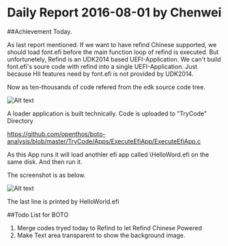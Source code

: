 # Daily Report 2016-08-01  by Chenwei

##Achievement Today.

As last report mentioned. If we want to have refind Chinese supported, we should load font.efi before the main function loop of refind
 is executed. But unfortunetely, Refind is an UDK2014 based UEFI-Application. We can't build font.efi's soure code with refind into a
 single UEFI-Application. Just because HII features need by font.efi is not provided by UDK2014.  
 
Now as ten-thousands of code refered from the edk source code tree. 

![Alt text](https://github.com/openthos/boto-analysis/blob/master/Screenshots/Referenced%20%20Code%202016-08-03%2017-25-15.png?raw=true)

A loader application is built technically. Code is uploaded to "TryCode" Directory

https://github.com/openthos/boto-analysis/blob/master/TryCode/Apps/ExecuteEfiApp/ExecuteEfiApp.c

As this App runs it will load anothler efi app called \HelloWord.efi on the same disk. And then run it.

The screenshot is as below.

![Alt text](https://github.com/openthos/boto-analysis/blob/master/Screenshots/Screenshot%20from%202016-08-03%2014-51-02.png?raw=false)

The last line is printed by HelloWorld.efi

##Todo List for BOTO
1. Merge codes tryed today to Refind to let Refind Chinese Powered
2. Make Text area transparent to show the background image.
